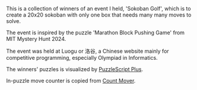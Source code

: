 This is a collection of winners of an event I held, 'Sokoban Golf', which is to create a 20x20 sokoban with only one box that needs many many moves to solve.

The event is inspired by the puzzle 'Marathon Block Pushing Game' from MIT Mystery Hunt 2024.

The event was held at Luogu or 洛谷, a Chinese website mainly for competitive programming, especially Olympiad in Informatics.

The winners' puzzles is visualized by [PuzzleScript Plus](https://auroriax.github.io/PuzzleScript/index.html).

In-puzzle move counter is copied from [Count Mover](https://www.puzzlescript.net/play.html?p=ed8845d930c8940bef1236cf18ca5bd2).


